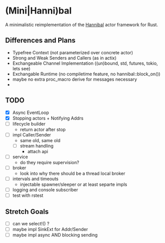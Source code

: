 # (Mini|Hanni)bal

A minimalistic reimplementation of the [Hannibal](https://lib.rs/hannibal) actor framework for Rust.

## Differences and Plans

- Typefree Context (not parameterized over concrete actor)
- Strong and Weak Senders and Callers (as in actix)
- Exchangeable Channel Implementation ((un)bound, std, futures, tokio, lets see)
- Exchangable Runtime (no compiletime feature, no hannibal::block_on())
- maybe no extra proc_macro derive for messages necessary
-


## TODO

- [x] Async EventLoop
- [x] Stopping actors + Notifying Addrs
- [ ] lifecycle builder
  - return actor after stop
- [ ] impl Caller/Sender
  - same old, same old
  - [ ] stream handling
    - attach api
- [ ] service
  - do they require supervision?
- [ ] broker
  - look into why there should be a thread local broker
- [ ] intervals and timeouts
  - injectable spawner/sleeper or at least separte impls
- [ ] logging and console subscriber
- [ ] test with rstest

## Stretch Goals
- [ ] can we select!() ?
- [ ] maybe impl SinkExt for Addr/Sender
- [ ] maybe impl async AND blocking sending
